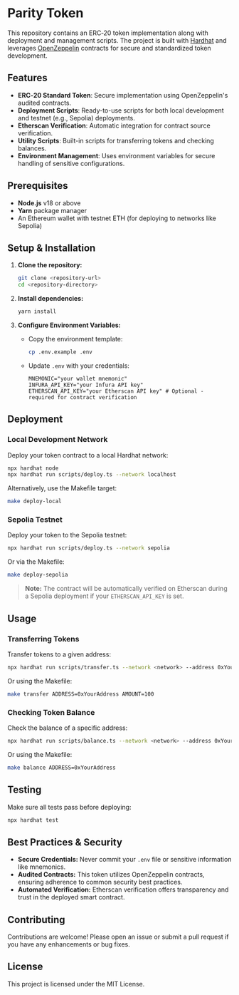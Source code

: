 # Parity Token

This repository contains an ERC‑20 token implementation along with deployment and management scripts. The project is built with [Hardhat](https://hardhat.org/) and leverages [OpenZeppelin](https://openzeppelin.com/) contracts for secure and standardized token development.

## Features

- **ERC‑20 Standard Token**: Secure implementation using OpenZeppelin's audited contracts.
- **Deployment Scripts**: Ready-to-use scripts for both local development and testnet (e.g., Sepolia) deployments.
- **Etherscan Verification**: Automatic integration for contract source verification.
- **Utility Scripts**: Built-in scripts for transferring tokens and checking balances.
- **Environment Management**: Uses environment variables for secure handling of sensitive configurations.

## Prerequisites

- **Node.js** v18 or above
- **Yarn** package manager
- An Ethereum wallet with testnet ETH (for deploying to networks like Sepolia)

## Setup & Installation

1. **Clone the repository:**

   ```bash
   git clone <repository-url>
   cd <repository-directory>
   ```

2. **Install dependencies:**

   ```bash
   yarn install
   ```

3. **Configure Environment Variables:**
   - Copy the environment template:
     ```bash
     cp .env.example .env
     ```
   - Update `.env` with your credentials:
     ```
     MNEMONIC="your wallet mnemonic"
     INFURA_API_KEY="your Infura API key"
     ETHERSCAN_API_KEY="your Etherscan API key" # Optional - required for contract verification
     ```

## Deployment

### Local Development Network

Deploy your token contract to a local Hardhat network:

```bash
npx hardhat node
npx hardhat run scripts/deploy.ts --network localhost
```

Alternatively, use the Makefile target:

```bash
make deploy-local
```

### Sepolia Testnet

Deploy your token to the Sepolia testnet:

```bash
npx hardhat run scripts/deploy.ts --network sepolia
```

Or via the Makefile:

```bash
make deploy-sepolia
```

> **Note:** The contract will be automatically verified on Etherscan during a Sepolia deployment if your `ETHERSCAN_API_KEY` is set.

## Usage

### Transferring Tokens

Transfer tokens to a given address:

```bash
npx hardhat run scripts/transfer.ts --network <network> --address 0xYourAddress --amount 100
```

Or using the Makefile:

```bash
make transfer ADDRESS=0xYourAddress AMOUNT=100
```

### Checking Token Balance

Check the balance of a specific address:

```bash
npx hardhat run scripts/balance.ts --network <network> --address 0xYourAddress
```

Or using the Makefile:

```bash
make balance ADDRESS=0xYourAddress
```

## Testing

Make sure all tests pass before deploying:

```bash
npx hardhat test
```

## Best Practices & Security

- **Secure Credentials:** Never commit your `.env` file or sensitive information like mnemonics.
- **Audited Contracts:** This token utilizes OpenZeppelin contracts, ensuring adherence to common security best practices.
- **Automated Verification:** Etherscan verification offers transparency and trust in the deployed smart contract.

## Contributing

Contributions are welcome! Please open an issue or submit a pull request if you have any enhancements or bug fixes.

## License

This project is licensed under the MIT License.
